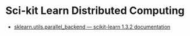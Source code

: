 # Sci-kit Learn Distributed Computing

- [sklearn.utils.parallel_backend — scikit-learn 1.3.2 documentation](https://scikit-learn.org/stable/modules/generated/sklearn.utils.parallel_backend.html)

